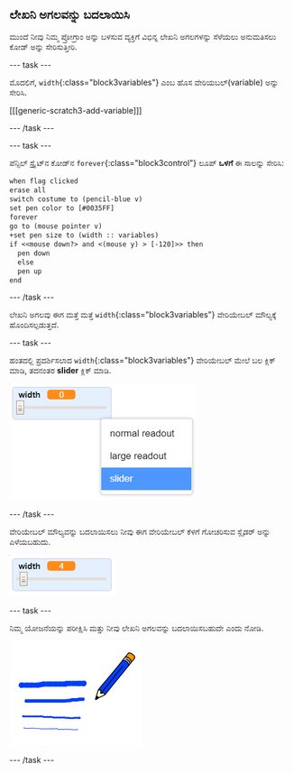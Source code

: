 ## ಲೇಖನಿ ಅಗಲವನ್ನು ಬದಲಾಯಿಸಿ

ಮುಂದೆ ನೀವು ನಿಮ್ಮ ಪ್ರೋಗ್ರಾಂ ಅನ್ನು ಬಳಸುವ ವ್ಯಕ್ತಿಗೆ ವಿಭಿನ್ನ ಲೇಖನಿ ಅಗಲಗಳನ್ನು ಸೆಳೆಯಲು ಅನುಮತಿಸಲು ಕೋಡ್ ಅನ್ನು ಸೇರಿಸುತ್ತೀರಿ.

\--- task \---

ಮೊದಲಿಗೆ, `width`{:class="block3variables"} ಎಂಬ ಹೊಸ ವೇರಿಯಬಲ್(variable) ಅನ್ನು ಸೇರಿಸಿ.

[[[generic-scratch3-add-variable]]]

\--- /task \---

\--- task \---

ಪೆನ್ಸಿಲ್ ಸ್ಪ್ರೈಟ್‌ನ ಕೋಡ್‌ನ `forever`{:class="block3control"} ಲೂಪ್ **ಒಳಗೆ** ಈ ಸಾಲನ್ನು ಸೇರಿಸಿ:

```blocks3
when flag clicked
erase all
switch costume to (pencil-blue v)
set pen color to [#0035FF]
forever
go to (mouse pointer v)
+set pen size to (width :: variables)
if <<mouse down?> and <(mouse y) > [-120]>> then 
  pen down
  else
  pen up
end
```

\--- /task \---

ಲೇಖನಿ ಅಗಲವು ಈಗ ಮತ್ತೆ ಮತ್ತೆ `width`{:class="block3variables"} ವೇರಿಯೇಬಲ್ ಮೌಲ್ಯಕ್ಕೆ ಹೊಂದಿಸಲ್ಪಡುತ್ತದೆ.

\--- task \---

ಹಂತದಲ್ಲಿ ಪ್ರದರ್ಶಿಸಲಾದ `width`{:class="block3variables"} ವೇರಿಯೇಬಲ್ ಮೇಲೆ ಬಲ ಕ್ಲಿಕ್ ಮಾಡಿ, ತದನಂತರ **slider** ಕ್ಲಿಕ್ ಮಾಡಿ.

![screenshot](images/paint-slider.png)

\--- /task \---

ವೇರಿಯೇಬಲ್ ಮೌಲ್ಯವನ್ನು ಬದಲಾಯಿಸಲು ನೀವು ಈಗ ವೇರಿಯೇಬಲ್ ಕೆಳಗೆ ಗೋಚರಿಸುವ ಸ್ಲೈಡರ್ ಅನ್ನು ಎಳೆಯಬಹುದು.

![screenshot](images/paint-slider-change.png)

\--- task \---

ನಿಮ್ಮ ಯೋಜನೆಯನ್ನು ಪರೀಕ್ಷಿಸಿ ಮತ್ತು ನೀವು ಲೇಖನಿ ಅಗಲವನ್ನು ಬದಲಾಯಿಸಬಹುದೇ ಎಂದು ನೋಡಿ.

![screenshot](images/paint-width-test.png)

\--- /task \---